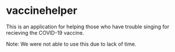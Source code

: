 # vaccinehelper
This is an application for helping those who have trouble singing for recieving the COVID-19 vaccine. 

Note: We were not able to use this due to lack of time. 
